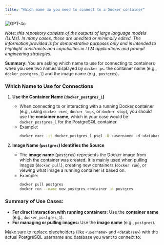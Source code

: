 ```yaml
---
title: "Which name do you need to connect to a Docker container"
---
```

![GPT-4o](https://img.shields.io/badge/GPT--4o-3333FF?style=for-the-badge&logo=openai&logoColor=white)



*Note: this repository consists of the outputs of large language models (LLMs). In many cases, these are unedited or minimally edited. The information provided is for demonstrative purposes only and is intended to highlight constraints and capabilities in LLM applications and prompt engineering strategies.*


**Summary:** You are asking which name to use for connecting to containers when you see two names displayed by `docker ps`: the container name (e.g., `docker_postgres_1`) and the image name (e.g., `postgres`).

### Which Name to Use for Connections

1. **Use the Container Name (`docker_postgres_1`)**
   - When connecting to or interacting with a running Docker container (e.g., using `docker exec`, `docker logs`, or `docker stop`), you should use the **container name**, which in your case would be `docker_postgres_1` for the PostgreSQL container.
   - Example:
     ```bash
     docker exec -it docker_postgres_1 psql -U <username> -d <database>
     ```

2. **Image Name (`postgres`) Identifies the Source**
   - The **image name** (`postgres`) represents the Docker image from which the container was created. It is mainly used when pulling images (`docker pull`), creating new containers (`docker run`), or viewing what image a running container is based on.
   - Example:
     ```bash
     docker pull postgres
     docker run --name new_postgres_container -d postgres
     ```

### Summary of Use Cases:
- **For direct interaction with running containers:** Use the **container name** (e.g., `docker_postgres_1`).
- **For managing or pulling images:** Use the **image name** (e.g., `postgres`). 

Make sure to replace placeholders (like `<username>` and `<database>`) with the actual PostgreSQL username and database you want to connect to.
